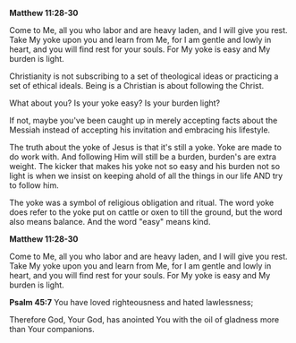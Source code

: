 **Matthew 11:28-30**

Come to Me, all you who labor and are heavy laden, and I will give you rest. Take My yoke upon you and learn from Me, for I am gentle and lowly in heart, and you will find rest for your souls. For My yoke is easy and My burden is light.

Christianity is not subscribing to a set of theological ideas or practicing a set of ethical ideals. Being is a Christian is about following the Christ.

What about you? Is your yoke easy? Is your burden light?

If not, maybe you've been caught up in merely accepting facts about the Messiah instead of accepting his invitation and embracing his lifestyle.

The truth about the yoke of Jesus is that it's still a yoke. Yoke are made to do work with. And following Him will still be a burden, burden's are extra weight. The kicker that makes his yoke not so easy and his burden not so light is when we insist on keeping ahold of all the things in our life AND try to follow him.

The yoke was a symbol of religious obligation and ritual. The word yoke does refer to the yoke put on cattle or oxen to till the ground, but the word also means balance. And the word "easy" means kind.

**Matthew 11:28-30**

Come to Me, all you who labor and are heavy laden, and I will give you rest. Take My yoke upon you and learn from Me, for I am gentle and lowly in heart, and you will find rest for your souls. For My yoke is easy and My burden is light.

**Psalm 45:7**
You have loved righteousness and hated lawlessness;

Therefore God, Your God, has anointed You with the oil of gladness more than Your companions.